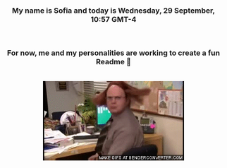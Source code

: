 


<div align="center">
<h3 >My name is Sofia and today is Wednesday, 29 September, 10:57 GMT-4</h3><br>
<h3 >For now, me and my personalities are working to create a fun Readme 👋
</h3><br>
<img src='img/dwight.gif' alt='working...'/>
</div>
